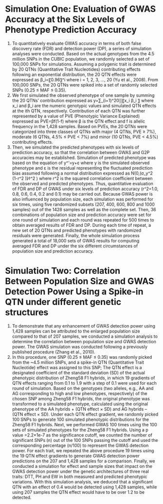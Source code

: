 # Simulation One: Evaluation of GWAS Accuracy at the Six Levels of Phenotype Prediction Accuracy
1. To quantitatively evaluate GWAS accuracy in terms of both false discovery rate (FDR) and detection power (DP), a series of simulation analyses were conducted. Based on the actual genotypes from the 4.5 million SNPs in the CUBIC population, we randomly selected a set of 100,000 SNPs for simulations. Assuming a polygenic trait is determined by 20 QTNs (Quantitative Trait Nucleotides) contributing effects following an exponential distribution, the 20 QTN effects were expressed as β_i=〖0.96〗^i where i = 1, 2, 3, …, 20 (Yu et al., 2008). From 100,000 SNPs, the 20 QTNs were spiked into a set of randomly selected SNPs (0.25 ≤ MAF ≤ 0.35). 
2. We first simulated the observed phenotype of one sample by summing the 20 QTNs’ contribution expressed as y=∑_(i=1)^20▒〖x_i β_i 〗 where x_i and β_i are the numeric genotypic values and simulated QTN effects at the ith QTN, respectively. Contribution of each QTN was further represented by a value of PVE (Phenotypic Variance Explained) expressed as PVE=βf(1-f) where β is the QTN effect and f is allelic frequency in the 1,428 samples. Based on PVEs, the 20 QTNs were categorized into three classes of QTNs with major (4 QTNs, PVE ≥ 7%), moderate (6 QTNs, 4.5% ≤ PVE < 7%) and minor (10 QTNs, PVE < 4.5%) contributing effects. 
3. Then, we simulated the predicted phenotypes with six levels of prediction accuracy, so that the correlation between GWAS and G2P accuracies may be established. Simulation of predicted phenotype was based on the equation of y^'=y+ε where y is the simulated observed phenotype and ε is the residual representing the fluctuated prediction bias assumed following a normal distribution expressed as N(0,(σ_y^2 (1-r^2 ))⁄r^2 ) where r^2 is the squared correlation coefficient between the observed and predicted phenotypes. Thus, quantitative evaluation of FDR and DP of GWAS under six levels of prediction accuracy (r^2=1.0, 0.8, 0.6, 0.4, 0.2 and 0.1) may be carried out. Because GWAS power is also influenced by population size, each simulation was performed for six times, using five randomized subsets (207, 400, 600, 800 and 1000 samples) out of the 1428 samples as well as the complete set. Then, 36 combinations of population size and prediction accuracy were set for one round of simulation and each round was repeated for 500 times to obtain averaged results of FDR and DP. During each time of repeat, a new set of 20 QTNs and predicted phenotypes with randomized residuals were generated. Finally, the whole simulation process generated a total of 18,000 sets of GWAS results for computing averaged FDR and DP under the six different circumstances of population size and prediction accuracy. 

# Simulation Two: Correlation Between Population Size and GWAS Detection Power Using a Spike-in QTN under different genetic structures
1. To demonstrate that any enhancement of GWAS detection power using 1,428 samples can be attributed to the enlarged population size compared to that of 207 samples, we conducted a simulation analysis to determine the correlation between population size and GWAS detection power. The GWAS simulation was conducted following a previously published procedure (Zhang et al., 2010). 
2. In this procedure, one SNP (0.25 ≤ MAF ≤ 0.35) was randomly picked from the ~4.5 million SNPs, and a spike-in QTN (Quantitative Trait Nucleotide) effect was assigned to this SNP; The QTN effect is a designated coefficient of the standard deviation (SD) of the actual phenotypic distribution of Zheng58 F1 hybrids, in which 19 gradients of QTN effects ranging from 0.1 to 1.9 with a step of 0.1 were used for each round of simulation. Based on the genotypes (two alleles, e.g., AA and AG corresponding to high and low phenotypes, respectively) of the chosen SNP among Zheng58 F1 hybrids, the original phenotype was transformed to a simulated phenotype, calculated using the original phenotype of the AA hybrids + (QTN effect × SD) and AG hybrids – (QTN effect × SD). Under each QTN effect gradient, we randomly picked 100 SNPs to generate 100 simulated phenotypic distributions for the Zheng58 F1 hybrids. Next, we performed GWAS 100 times using the 100 sets of simulated phenotypes for the Zheng58 F1 hybrids. Using a p value =2.2×1e-7 as the significance cutoff, we counted the number of significant SNPs (n) out of the 100 SNPs passing the cutoff and used the corresponding percentage (n/100) to represent the GWAS detection power. For each trait, we repeated the above procedure 19 times using the 19 QTN effect gradients to generate GWAS detection power predictions on the 207 and 1,428 samples for a comparison. Finally, we conducted a simulation for effect and sample sizes that impact on the GWAS detection power under the genetic architectures of three real traits: DTT, PH and EW in both measured and predicted phenotypic variations. With this simulation analysis, we deduced that a significant QTN with an effect of 0.4 would be detected using 1,428 samples, while using 207 samples the QTN effect would have to be over 1.2 to be detected.




